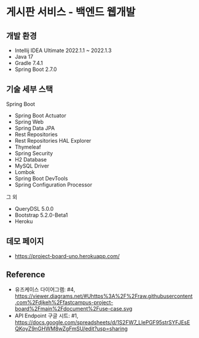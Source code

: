 # 게시판 서비스 - 백엔드 웹개발

## 개발 환경
- Intellij IDEA Ultimate 2022.1.1 ~ 2022.1.3
- Java 17
- Gradle 7.4.1
- Spring Boot 2.7.0

## 기술 세부 스택
Spring Boot

- Spring Boot Actuator
- Spring Web
- Spring Data JPA
- Rest Repositories
- Rest Repositories HAL Explorer
- Thymeleaf
- Spring Security
- H2 Database
- MySQL Driver
- Lombok
- Spring Boot DevTools
- Spring Configuration Processor

그 외

- QueryDSL 5.0.0
- Bootstrap 5.2.0-Beta1
- Heroku

## 데모 페이지
- https://project-board-uno.herokuapp.com/

## Reference
- 유즈케이스 다이어그램: #4, https://viewer.diagrams.net/#Uhttps%3A%2F%2Fraw.githubusercontent.com%2Fdjkeh%2Ffastcampus-project-board%2Fmain%2Fdocument%2Fuse-case.svg
- API Endpoint 구글 시트: #1, https://docs.google.com/spreadsheets/d/1S2FW7_LlePGF95strSYFJEsEQKoyZ9nGHWM8wZgFmSU/edit?usp=sharing
